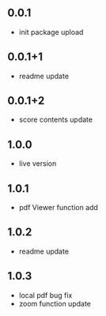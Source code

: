 ## 0.0.1

* init package upload

## 0.0.1+1

* readme update

## 0.0.1+2

* score contents update

## 1.0.0

* live version

## 1.0.1

* pdf Viewer function add

## 1.0.2

* readme update


## 1.0.3

* local pdf bug fix
* zoom function update